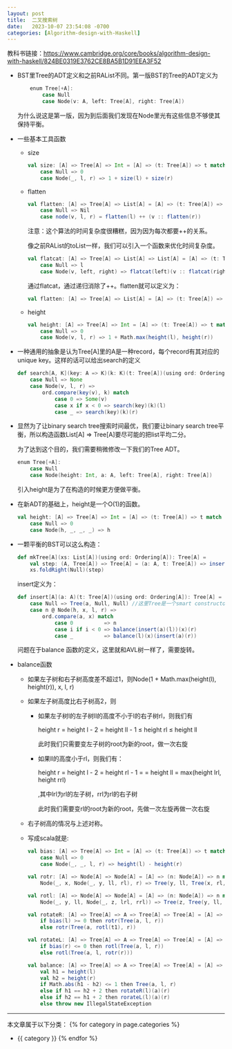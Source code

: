 ```yaml
---
layout: post
title:  二叉搜索树
date:   2023-10-07 23:54:08 -0700
categories: [Algorithm-design-with-Haskell]
---
```


教科书链接：<https://www.cambridge.org/core/books/algorithm-design-with-haskell/824BE0319E3762CE8BA5B1D91EEA3F52>

- BST里Tree的ADT定义和之前RAList不同。第一版BST的Tree的ADT定义为

    ```scala
        enum Tree[+A]:
            case Null
            case Node(v: A, left: Tree[A], right: Tree[A])
    ```

    为什么说这是第一版，因为到后面我们发现在Node里光有这些信息不够使其保持平衡。

- 一些基本工具函数

    - size

        ```scala
        val size: [A] => Tree[A] => Int = [A] => (t: Tree[A]) => t match
            case Null => 0
            case Node(_, l, r) => 1 + size(l) + size(r)
        ```

    - flatten
    
        ```scala
        val flatten: [A] => Tree[A] => List[A] = [A] => (t: Tree[A]) => t match
            case Null => Nil
            case node(v, l, r) = flatten(l) ++ (v :: flatten(r))
        ```

        注意：这个算法的时间复杂度很糟糕，因为因为每次都要++的关系。

        像之前RAList的toList一样，我们可以引入一个函数来优化时间复杂度。

        ```scala
        val flatcat: [A] => Tree[A] => List[A] => List[A] = [A] => (t: Tree[A]) => l => t match
            case Null => l
            case Node(v, left, right) => flatcat(left)(v :: flatcat(right)(l))
        ```

        通过flatcat，通过递归消除了++。flatten就可以定义为：
        ```scala
        val flatten: [A] => Tree[A] => List[A] = [A] => (t: Tree[A]) => flatcat(t)(Nil)
        ```

    - height

        ```scala
        val height: [A] => Tree[A] => Int = [A] => (t: Tree[A]) => t match 
            case Null => 0
            case Node(v, l, r) => 1 + Math.max(height(l), height(r))
        ```

- 一种通用的抽象是认为Tree[A]里的A是一种record，每个record有其对应的unique key。这样的话可以给出search的定义

    ```scala
    def search[A, K](key: A => K)(k: K)(t: Tree[A])(using ord: Ordering[K]): Option[A] = t match 
        case Null => None
        case Node(v, l, r) => 
            ord.compare(key(v), k) match
                case 0 => Some(v)
                case x if x < 0 => search(key)(k)(l)
                case _ => search(key)(k)(r)
    ```

- 显然为了让binary search tree搜索时间最优，我们要让binary search tree平衡，所以构造函数List[A] => Tree[A]要尽可能的把list平均二分。
    
    为了达到这个目的，我们需要稍微修改一下我们的Tree ADT。

    ```scala
    enum Tree[+A]:
        case Null
        case Node(height: Int, a: A, left: Tree[A], right: Tree[A])
    ```

    引入height是为了在构造的时候更方便做平衡。

- 在新ADT的基础上，height是一个O(1)的函数。

    ```scala
    val height: [A] => Tree[A] => Int = [A] => (t: Tree[A]) => t match
        case Null => 0
        case Node(h, _, _, _) => h
    ```

- 一颗平衡的BST可以这么构造：

    ```scala
    def mkTree[A](xs: List[A])(using ord: Ordering[A]): Tree[A] = 
        val step: (A, Tree[A]) => Tree[A] = (a: A, t: Tree[A]) => insert(a)(t)
        xs.foldRight(Null)(step)
    ```

    insert定义为：
    ```scala
    def insert[A](a: A)(t: Tree[A])(using ord: Ordering[A]): Tree[A] = t match
        case Null => Tree(a, Null, Null) //这里Tree是一个smart constructor，等于Node(1 + Math.max(height(l), height(r)), a, l, r)
        case n @ Node(h, x, l, r) =>
            ord.compare(a, x) match
                case 0          => n
                case i if i < 0 => balance(insert(a)(l))(x)(r)
                case _          => balance(l)(x)(insert(a)(r))
    ```

    问题在于balance 函数的定义，这里就和AVL树一样了，需要旋转。

- balance函数

    - 如果左子树和右子树高度差不超过1，则Node(1 + Math.max(height(l), height(r)), x, l, r)

    - 如果左子树高度比右子树高2，则

        - 如果左子树l的左子树ll的高度不小于l的右子树rl，则我们有

            height r = height l - 2 = height ll - 1 &le; height rl &le; height ll

            此时我们只需要变左子树的root为新的root，做一次右旋

        - 如果ll的高度小于rl，则我们有：

            height r = height l - 2 = height rl - 1 = = height ll = max(height lrl, height rrl)

            ,其中lrl为rl的左子树，rrl为rl的右子树

            此时我们需要变rl的root为新的root，先做一次左旋再做一次右旋

    - 右子树高的情况与上述对称。

    - 写成scala就是:

        ```scala
        val bias: [A] => Tree[A] => Int = [A] => (t: Tree[A]) => t match
            case Null => 0
            case Node(_, _, l, r) => height(l) - height(r)

        val rotr: [A] => Node[A] => Node[A] = [A] => (n: Node[A]) => n match
            Node(_, x, Node(_, y, ll, rl), r) => Tree(y, ll, Tree(x, rl, r))

        val rotl: [A] => Node[A] => Node[A] = [A] => (n: Node[A]) => n match
            Node(_, y, ll, Node(_, z, lrl, rrl)) => Tree(z, Tree(y, ll, lrl), rrl)

        val rotateR: [A] => Tree[A] => A => Tree[A] => Tree[A] = [A] => (l: Tree[A]) => a => r =>
            if bias(l) >= 0 then rotr(Tree(a, l, r))
            else rotr(Tree(a, rotl(t1), r))

        val rotateL: [A] => Tree[A] => A => Tree[A] => Tree[A] = [A] => (l: Tree[A]) => a => r =>
            if bias(r) <= 0 then rotl(Tree(a, l, r))
            else rotl(Tree(a, l, rotr(r)))

        val balance: [A] => Tree[A] => A => Tree[A] => Tree[A] = [A] => (l: Tree[A]) => a => r => 
            val h1 = height(l)
            val h2 = height(r)
            if Math.abs(h1 - h2) <= 1 then Tree(a, l, r)
            else if h1 == h2 + 2 then rotateR(l)(a)(r)
            else if h2 == h1 + 2 then rorateL(l)(a)(r)
            else throw new IllegalStateException
        ```

            


---
本文章属于以下分类：
{% for category in page.categories %}
- {{ category }}
{% endfor %}